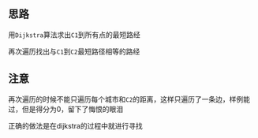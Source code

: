 ## 思路
用`Dijkstra`算法求出`C1`到所有点的最短路经


再次遍历找出与`C1`到`C2`最短路径相等的路经

## 注意
再次遍历的时候不能只遍历每个城市和`C2`的距离，这样只遍历了一条边，样例能过，但是得分为0，留下了悔恨的眼泪


正确的做法是在dijkstra的过程中就进行寻找
